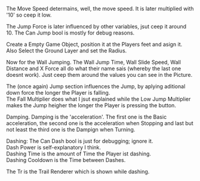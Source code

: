 The Move Speed determains, well, the move speed. It is later multiplied with '10' so ceep it low. <br />

The Jump Force is later influenced by other variables, jsut ceep it around 10. The Can Jump bool is mostly for debug reasons.  <br />

Create a Empty Game Object, position it at the Players feet and asign it.  <br />
Also Select the Ground Layer and set the Radius.  <br /> 

Now for the Wall Jumping. The Wall Jump Time, Wall Slide Speed, Wall Distance and X Force all do what their name sais (whereby the last one doesnt work). Just ceep them around the values you can see in the Picture.  <br />

The (once again) Jump section influences the Jump, by aplying aditional down force the longer the Player is falling.  <br /> 
The Fall Multiplier does what I jsut explained while the Low Jump Multiplier makes the Jump heigher the longer the Player is pressing the button.  <br />

Damping. Damping is the 'acceleration'. The first one is the Basic acceleration, the second one is the acceleration when Stopping and last but not least the third one is the Dampign when Turning.  <br />

Dashing: The Can Dash bool is just for debugging; ignore it.  <br /> 
Dash Power is self-explanatory I think.  <br />
Dashing Time is the amount of Time the Player ist dashing.  <br />
Dashing Cooldown is the Time between Dashes.  <br />

The Tr is the Trail Renderer which is shown while dashing.  <br />

